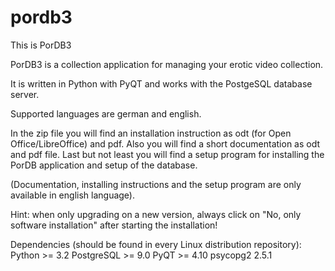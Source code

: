 pordb3
======

This is PorDB3

PorDB3 is a collection application for managing your erotic video collection.

 It is written in Python with PyQT and works with the PostgeSQL database server.

 Supported languages are german and english.

 In the zip file you will find an installation instruction as odt (for Open Office/LibreOffice) and pdf. Also you will find a short documentation as odt and pdf file. Last but not least you will find a setup program for installing the PorDB application and setup of the database. 

 (Documentation, installing instructions and the setup program are only available in english language).

  Hint: when only upgrading on a new version, always click on "No, only software installation" after starting the installation! 

 Dependencies (should be found in every Linux distribution repository):
 Python >= 3.2
 PostgreSQL >= 9.0
 PyQT >= 4.10
 psycopg2 2.5.1

